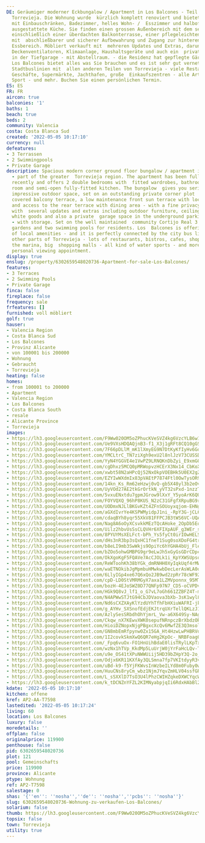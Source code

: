 ```yaml
---
DE: Geräumiger moderner Eckbungalow / Apartment in Los Balcones - Teil der Großregion
  Torrevieja. Die Wohnung wurde  kürzlich komplett renoviert und bietet 2 Doppelschlafzimmer
  mit Einbauschränken, Badezimmer, helles Wohn- /  Esszimmer und halboffene, voll
  ausgestattete Küche. Sie finden einen grossen Außenbereich mit dem sehr privaten  Eckgrundstück,
  einschließlich einer überdachten Balkonterrasse, einer pflegeleichten vorderen Sonnenterrasse
  mit  abschließbarer und sicherer Aufbewahrung und Zugang zur hinteren Terrasse mit
  Essbereich. Möbliert verkauft mit  mehreren Updates und Extras, darunter Gartenmöbel,
  Deckenventilatoren, Klimaanlage, Haushaltsgeräte und auch ein  privater Garagenplatz
  in der Tiefgarage - mit Abstellraum. - die Residenz hat gepflegte Gärten und zwei  Swimmingpools.
  Los Balcones bietet alles was Sie brauchen und es ist sehr gut vernetzt durch die
  Stadtbuslinien mit  allen anderen Teilen von Torrevieja - viele Restaurants, Cafés,
  Geschäfte, Supermärkte, Jachthafen, große  Einkaufszentren - alle Arten von Wasser
  Sport - und mehr. Buchen Sie einen persönlichen Termin.
ES: ES
FR: FR
aircon: true
balconies: '1'
baths: 1
beach: true
beds: 2
community: Valencia
costa: Costa Blanca Sud
created: '2022-05-05 10:17:10'
currency: null
defeatures:
- 3 Terrassen
- 2 Swimmingpools
- Private Garage
description: Spacious modern corner ground floor bungalow / apartment in Los Balcones
  - part of the greater  Torrevieja region. The apartment has been fully renovated
  recently and offers 2 double bedrooms with  fitted wardrobes, bathroom, bright lounge/dining
  room and semi-open fully-fitted kitchen. The bungalow  gives you seriously a really
  impressive outdoor space, set on an outstanding private corner plot  including a
  covered balcony terrace, a low maintenance front sun terrace with lockable and secure  storage,
  and access to the rear terrace with dining area - with a fine privacy. Sold furnished
  with  several updates and extras including outdoor furniture, ceiling fans, A/C,
  white goods and also a private  garage space in the underground parking facilities
  - with storage. Set on the well maintained  community Cortijo Real 3 - see the manicured
  gardens and two swimming pools for residents. Los  Balcones is offering all kind
  of local amenities - and it is perfectly connected by the city bus lines with  all
  other parts of Torrevieja - lots of restaurants, bistros, cafes, shops, supermarkets,
  the marina, big  shopping malls - all kind of water sports - and more. Arrange your
  personal viewing appointment.
display: true
enslug: /property/6302659548020736-Apartment-for-sale-Los-Balcones/
features:
- 3 Terraces
- 2 Swimming Pools
- Private Garage
finca: false
fireplace: false
frequency: sale
frfeatures: []
furnished: voll möbliert
golf: true
hauser:
- Valencia Region
- Costa Blanca Sud
- Los Balcones
- Provinz Alicante
- von 100001 bis 200000
- Wohnung
- Gebraucht
- Torrevieja
heating: false
homes:
- from 100001 to 200000
- Apartment
- Valencia Region
- Los Balcones
- Costa Blanca South
- resale
- Alicante Province
- Torrevieja
images:
- https://lh3.googleusercontent.com/F9Ww020OM5oZPhucKVeSVZ4kg6VzcYLB6w1fH8eDADjx3UmFDa1chw17LwY8OCSD7v48Vm-f8Xn7gU4F3LXzcBYBuFTDFDPRysk=w640-rj-e30-l100
- https://lh3.googleusercontent.com/Ue9VXsHDQAQjnB3-f1_X3j1gRFt8CQ10gGS8WZem6PDLOJDmtQ4Nl64fxXY7Fl17bS0wstP6YjWffJzK7oExZaThHSL9FLvCpA=w640-rj-e30-l100
- https://lh3.googleusercontent.com/7F66pDLlM_mK1lXmyEG9N7DtKyKfIyHv6GdPMFb33NonjRnOipOB6I5X8ID2mR1lh78umzEPoIbQ61oB6azFlN7ndc7SKOQaWQ=w640-rj-e30-l100
- https://lh3.googleusercontent.com/YMCLtrC_TN7ziXgh9exU2l8nlJzV73CUSSDGRuypoQQHOBOSJwyHX1-lmFxK0HrWWxyyemkNO8GCoodRDS6eQfLYjro8O47O=w640-rj-e30-l100
- https://lh3.googleusercontent.com/YyN4YGGVE4e1VwPZ9LRNQKnDbZyi_E9xmGOWz6qlZTix4UFjtIS2qTiUkcVw__OxD9PK5URJ7C-FBsTCd91EHJ7cfHn_hNWM=w640-rj-e30-l100
- https://lh3.googleusercontent.com/cgDhxz5MCQ0pMRWopvzHCErX3Nx14_CbKoXEggYNVhRSAy9fVP_-rG7SfuXkfInbhBh3qcjxjTaW1QIOC3mJOvpkwKI6VxLCJA=w640-rj-e30-l100
- https://lh3.googleusercontent.com/xwbt58N2aHPcQj52NxOkpVOEBHk5U0EX2gZeHVUDfWQupHc0eP9cYutiyuDrcxJopcO2zUkawSwvEkRlD4C2MKVyf0x79rzK=w640-rj-e30-l100
- https://lh3.googleusercontent.com/EZYIwWXdmIx83pVAEtP7874Ftl0OwTysOR92ymoEm5m_ll9PlTzEwF7penl3Ns245wMGfYcb1ShqqN9AffSXWALhCTCnzs9-gg=w640-rj-e30-l100
- https://lh3.googleusercontent.com/14kn_Ks_Rm62eHzwj0vQ-gb5X48yl3b2eOvw-bA49G_Zk_EsD3AlUjKUkvQbozC2jehgQmieYI6wV9HXSXYgRmmm19bJMPAVxA=w640-rj-e30-l100
- https://lh3.googleusercontent.com/UyVOd27AE2tkGrOrtkN_yVT32sPxd-1nzzTzj15DuL-ci71X3C1jqsVq2ESWSUv0ZJx90D_huH0lF-DH3g9XMMbIa-0boAq5=w640-rj-e30-l100
- https://lh3.googleusercontent.com/5vxuENxtdu7gpmJGrow9lXxY_Y5yoArK6QUGT2aiiZ8WLByT5q2YITM44puEdTc4fJrF2KfHRquUZIyV4aMxqE_MvoauU1UdUIk=w640-rj-e30-l100
- https://lh3.googleusercontent.com/FOYVQXQ_96hP8KUS_N2zC31GFgfXRpuBG9r7ROfGhZFWJM0EZmXo2sgHvF9M5nIecIsL4j5kdiJBsVnsI1_M4TNXwnsTeL3rUCs=w640-rj-e30-l100
- https://lh3.googleusercontent.com/UODmxNJLlBKGvKZt4ZFnSOUoyxqjom-EHNgsmEULfgWnyzwSYUSrJK3Ep2u7q3DEtST9rg8Gsvz6akTXWotPI5tofnSDLJ3AwA=w640-rj-e30-l100
- https://lh3.googleusercontent.com/aGXdIvrYe4KSPWMyidpJ1ni_-RpY3G-jCL68SqC2cMJkfLGSTu8RVK55hOM0F-A_1lOctDqWzhhuEyUpwsSkzEc4weXyo10VsA=w640-rj-e30-l100
- https://lh3.googleusercontent.com/cdaqBYh8yqr55XkV81FFPCJB3tWS6VC-UQAuUyqPfR3PNhjAqVFz9rcTfmaetzGUdSE1Aaw--oZG8hDuQaVB8CoLeBlyQazp=w640-rj-e30-l100
- https://lh3.googleusercontent.com/Nag8A6oOyXCsvkkMEzTQcAHoke_2OpDb5EoR5mK5PGRKZft8BeoxlOGtL3tom89APPidoHuqP1d06_-7A4oUuctZ3IyEN26cXA=w640-rj-e30-l100
- https://lh3.googleusercontent.com/Uilz2hbvUsSsCLQVHr6XFIXpAUF_g3WEr_sHVEp--pbstUCKdvLo-Wt9BU5NLevqt_Lh7CMlf27ECXRMHZtKNOnDmfX80Gr_=w640-rj-e30-l100
- https://lh3.googleusercontent.com/8PYUYMsXELFct-bPh_Ys5fyCt0irIOwHELSqC0yrtq-GF4I8JZtrFA5I7kOHPLIDBgR_c4dgPkriiu4Ht9YnPUin16RFIiLAGw=w640-rj-e30-l100
- https://lh3.googleusercontent.com/dHs3nR3bp3sQxHC1fneT1Sug0soXDoFG4truHeZEv4qWh-Bgmy_rdmIYRkATt0XkHIftQwYuSlIapF8E9vKSzU_50sMEIolggA=w640-rj-e30-l100
- https://lh3.googleusercontent.com/b8eLI9mb3SwWkjs9OpiYc6hYGHA4bUj_Flex6cw7qyhWCtNHFhro-3LV4tS-WZV1LCQwRKy1-CmeNJ3eymenpVXk4Fuyf-IvfYU=w640-rj-e30-l100
- https://lh3.googleusercontent.com/bZOo5ohwGMBPG9gr9eLwJh5xGyGsGDrCDpc4pFZIbyxtxC4HX4eIGukcVI1pgpDhE9_e5L-2zYJJHTOs5o9PRWcAVJHCkEZpnaI=w640-rj-e30-l100
- https://lh3.googleusercontent.com/OkXgoKgF5FQAVe7AcCJOLk1i_KpYXWSUpsolw3DbvuRkJVH6Y5tSS2gq7ANRmU-4bGTUvcs5Yo1OP2lhACFNOyqKrtVZc_Z3=w640-rj-e30-l100
- https://lh3.googleusercontent.com/ReWToohKh38bYGk_dmRNHH0XyIqkUqf4rMW_e3Siad7CwvA32xXU69mpvWm2dipbUAb07ptzazkzclXeKpwKkZA_ile3Qugw=w640-rj-e30-l100
- https://lh3.googleusercontent.com/waETNOkibJgMpmbuHMwkwbDecLerAsWLA0qPX92sZw4mWXD-R1OhjorkxQ8Lf2XAs_9vqL4UewV6pKA1rpM8Rm3fMhltG0-E_Q=w640-rj-e30-l100
- https://lh3.googleusercontent.com/6LlyIGp4xe67Q6xQo2JB9wd2zpRr78cWF92SAJkhu8iXZf81YYmgTXFtL93qkWgaKShWUYp9BxrP1txSFsNEG7Cb25qahwFShQ=w640-rj-e30-l100
- https://lh3.googleusercontent.com/cpD-LD0StVMRMGyX7axa1LZMVponnx_95MTk9D2-K05HU8csK0Ib-lUnV6JAEfz55yFwL9D-aEI0_xYwJpp95xzNreXtVzTvoA=w640-rj-e30-l100
- https://lh3.googleusercontent.com/bozH-4EJoSWZ0D77QNFp97N7_CD5-oCVPDvFzHWbeqfcYE8-yNMEz-5CW157oxFPB5UBpqL4Zq0p0hNOD5l_N7PWdGVY-IGWbA=w640-rj-e30-l100
- https://lh3.googleusercontent.com/HGk9Q8vJ_lf1_o_G7vL7oGh661ZZBFZ4T-mCFWDLJrGhsDa2Wg8gu2CvKbEQFYGPHmPe9ZD7pHF_eaiVkAq_NIPUgjJ3JC5ky2w=w640-rj-e30-l100
- https://lh3.googleusercontent.com/N4APWwSTJtG94CbJDVaova3bXb-3sK1wyl8gNDO7Zn_vVS0kCGS10dbpl5ECIUdBXPuNCHOlbtgOkpfbjmzi33UjbAGpCDdv7g=w640-rj-e30-l100
- https://lh3.googleusercontent.com/Nd6sCXZXAyKlYzdUYhTfhFbHXiuWAFRI-jkJJy3VDymO9NdH9ud6oUg8JFOs3TQk6sVa58YyV0wg5tYLxiKg1N8UwnCbxcWaMw=w640-rj-e30-l100
- https://lh3.googleusercontent.com/g_AYHv_SXSnofEdjEKJtrqUXrTellQKLzJ1y457CVbLkSQ6Dc6sJJQfNl5-_2eWbvn5Nu5iLYHwGJpkI5kVCVa98RTZRzccZdA=w640-rj-e30-l100
- https://lh3.googleusercontent.com/AzlySesSRbdhOhYjmrL_Vw-a6X649Sy-NAgc7poE4kXfb9FGW3zD8zQYaUZlQ-Ehs29sSkhlEtBsSEuasdecS-9YExJnvEo4hg=w640-rj-e30-l100
- https://lh3.googleusercontent.com/Ckqw_nX7KEwvXWK0sepufNRnpczBrXbdzOR9JTjFbwjnG4MIwPWbtXm6CcZqwjtGRNEak5QeoCPlp7HNc-7OY8xP5k4CwyMq=w640-rj-e30-l100
- https://lh3.googleusercontent.com/HioiDZNopxNjgPBgxcXcQv6MwfZE3Q3msoloAHW87Z0fnLhRPt6gVY2TfkXgFMSWTZ6LbqKJWzH84u1sJoDF_KYzDXWyV0ODiSw=w640-rj-e30-l100
- https://lh3.googleusercontent.com/GN8mbEmRfpynw0Zx15GA_Ht4HzwLwPHBRVdTZLF33yLJGz4JzSeD12-xjOmqEe-4irw2NyORMOOt-HQRHqvt2ko7LTBM1Myk2g=w640-rj-e30-l100
- https://lh3.googleusercontent.com/1I2covkSkmXwQ6QR7eHg2KpOc-_NRBFoagODnOkB7FV3Qx7H8tdREV9hQLjDHIE5B1EQDntde4SxsG4XsrzGYxinDYL-FxMo=w640-rj-e30-l100
- https://lh3.googleusercontent.com/_Fpq6vuOx-FO1HnUihBdaE0lisTRylLKpTxICIVAra9q1B5f__KZGvBk2kTeBET2IpGIKn9o8ZKsSD4wxpQmDV2aEDbTmQfZkn0=w640-rj-e30-l100
- https://lh3.googleusercontent.com/wzNx1hTVp_KkdMp5LuUrjW0jYrFaHcLQv-TjtFUmghnPsuz1C30QFATwJR1jObPbEO2d3LEDCHVVWBv7MsYaeliEVf4UsRfmQQ=w640-rj-e30-l100
- https://lh3.googleusercontent.com/u9e_OS41tXPuNWWUiij5HD39bZHpY3Q-2o_v_spQ-rwpSW0FZpCAzzVwieZtGUlx9zKgXHQKz7L0X4gknppvX_AD6CzjlGqF=w640-rj-e30-l100
- https://lh3.googleusercontent.com/Odjx6KR11KXfAy3QLSmna7fp7VKItdyyR3vHVlZufu8rG-vhGtK8LGLaaIFZgsz9nFrYbI2CPXXuwWouD3sbj8zDr9EmehLB=w640-rj-e30-l100
- https://lh3.googleusercontent.com/uBd-k9-f5YjFKWvsInWzbeILYd8m0Fuby0wv2iDWqX1iTvYy0JeXLvIclw3egvyCEQOUR7eRPUODeTwVLp_QUjFqh5e_Q_9w3w=w640-rj-e30-l100
- https://lh3.googleusercontent.com/HuuCNs8ryCm_wbz1NjmJYqvZmHLV04ssfGR1bnR9KWQK4WGy0Qs2LBwb3qS7Ayjk6R-9osT2LIkQKCQsA0a_F6hJWWiF6XqC=w640-rj-e30-l100
- https://lh3.googleusercontent.com/L_sSXXlD7TsO3U4lPhzCWIHZqkeDXWCYqcWhChnstq1NJYXMMjJD5MJSxPHPZFamfe6j_cZJE2rbAKL-a-kSUz1WMSORrY3kHg=w640-rj-e30-l100
- https://lh3.googleusercontent.com/k_tDCNZnYFZL2KIMNyabpjqIi6RdxHAbBl2DrkLMWwWseH2zqJDkPBusARc6epii4FZWXFNYHZtVwTG7QQrFKoSsmMTYZMhA_wE=w640-rj-e30-l100
kdate: '2022-05-05 10:17:10'
kitchen: offene
kref: AP2-AA-T7598
lastedited: '2022-05-05 10:17:24'
living: 60
location: Los Balcones
luxury: false
moredetails: ''
offplan: false
originalprice: 119900
penthouse: false
pid: 6302659548020736
plot: 121
pool: Gemeinschafts
price: 119900
province: Alicante
ptype: Wohnung
ref: AP2-T7598
salestage: 0
shas: '{''en'': ''nosha'',''de'': ''nosha'',''pcbs'': ''nosha''}'
slug: 6302659548020736-Wohnung-zu-verkaufen-Los-Balcones/
solarium: false
thumb: https://lh3.googleusercontent.com/F9Ww020OM5oZPhucKVeSVZ4kg6VzcYLB6w1fH8eDADjx3UmFDa1chw17LwY8OCSD7v48Vm-f8Xn7gU4F3LXzcBYBuFTDFDPRysk=w400-h240-n-rj-e30-l100
topsix: false
town: Torrevieja
utility: true
---
```

